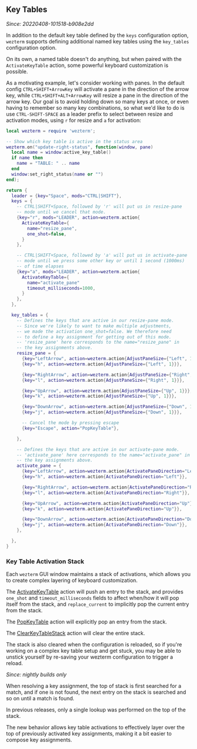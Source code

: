 ## Key Tables

*Since: 20220408-101518-b908e2dd*

In addition to the default key table defined by the `keys` configuration
option, `wezterm` supports defining additional named key tables using the
`key_tables` configuration option.

On its own, a named table doesn't do anything, but when paired with the
`ActivateKeyTable` action, some powerful keyboard customization is possible.

As a motivating example, let's consider working with panes. In the default
config `CTRL+SHIFT+ArrowKey` will activate a pane in the direction of the arrow
key, while `CTRL+SHIFT+ALT+ArrowKey` will resize a pane in the direction of the
arrow key.  Our goal is to avoid holding down so many keys at once, or even
having to remember so many key combinations, so what we'd like to do is use
`CTRL-SHIFT-SPACE` as a leader prefix to select between resize and activation
modes, using `r` for resize and `a` for activation:

```lua
local wezterm = require 'wezterm';

-- Show which key table is active in the status area
wezterm.on("update-right-status", function(window, pane)
  local name = window:active_key_table()
  if name then
    name = "TABLE: " .. name
  end
  window:set_right_status(name or "")
end);

return {
  leader = {key="Space", mods="CTRL|SHIFT"},
  keys = {
    -- CTRL|SHIFT+Space, followed by 'r' will put us in resize-pane
    -- mode until we cancel that mode.
    {key="r", mods="LEADER", action=wezterm.action{
      ActivateKeyTable={
        name="resize_pane",
        one_shot=false,
      }
    },

    -- CTRL|SHIFT+Space, followed by 'a' will put us in activate-pane
    -- mode until we press some other key or until 1 second (1000ms)
    -- of time elapses
    {key="a", mods="LEADER", action=wezterm.action{
      ActivateKeyTable={
        name="activate_pane"
        timeout_milliseconds=1000,
      }
    },
  },

  key_tables = {
    -- Defines the keys that are active in our resize-pane mode.
    -- Since we're likely to want to make multiple adjustments,
    -- we made the activation one_shot=false. We therefore need
    -- to define a key assignment for getting out of this mode.
    -- 'resize_pane' here corresponds to the name="resize_pane" in
    -- the key assignments above.
    resize_pane = {
      {key="LeftArrow", action=wezterm.action{AdjustPaneSize={"Left", 1}}},
      {key="h", action=wezterm.action{AdjustPaneSize={"Left", 1}}},

      {key="RightArrow", action=wezterm.action{AdjustPaneSize={"Right", 1}}},
      {key="l", action=wezterm.action{AdjustPaneSize={"Right", 1}}},

      {key="UpArrow", action=wezterm.action{AdjustPaneSize={"Up", 1}}},
      {key="k", action=wezterm.action{AdjustPaneSize={"Up", 1}}},

      {key="DownArrow", action=wezterm.action{AdjustPaneSize={"Down", 1}}},
      {key="j", action=wezterm.action{AdjustPaneSize={"Down", 1}}},

      -- Cancel the mode by pressing escape
      {key="Escape", action="PopKeyTable"},

    },

    -- Defines the keys that are active in our activate-pane mode.
    -- 'activate_pane' here corresponds to the name="activate_pane" in
    -- the key assignments above.
    activate_pane = {
      {key="LeftArrow", action=wezterm.action{ActivatePaneDirection="Left"}},
      {key="h", action=wezterm.action{ActivatePaneDirection="Left"}},

      {key="RightArrow", action=wezterm.action{ActivatePaneDirection="Right"}},
      {key="l", action=wezterm.action{ActivatePaneDirection="Right"}},

      {key="UpArrow", action=wezterm.action{ActivatePaneDirection="Up"}},
      {key="k", action=wezterm.action{ActivatePaneDirection="Up"}},

      {key="DownArrow", action=wezterm.action{ActivatePaneDirection="Down"}},
      {key="j", action=wezterm.action{ActivatePaneDirection="Down"}},
    },

  },
}

```

### Key Table Activation Stack

Each `wezterm` GUI window maintains a stack of activations, which allows you to
create complex layering of keyboard customization.

The [ActivateKeyTable](lua/keyassignment/ActivateKeyTable.md) action will push
an entry to the stack, and provides `one_shot` and `timeout_milliseconds`
fields to affect when/how it will pop itself from the stack, and
`replace_current` to implicitly pop the current entry from the stack.

The [PopKeyTable](lua/keyassignment/PopKeyTable.md) action will explicitly pop
an entry from the stack.

The [ClearKeyTableStack](lua/keyassignment/ClearKeyTableStack.md) action will
clear the entire stack.

The stack is also cleared when the configuration is reloaded, so if you're
working on a complex key table setup and get stuck, you may be able to unstick
yourself by re-saving your wezterm configuration to trigger a reload.

*Since: nightly builds only*

When resolving a key assignment, the top of stack is first searched for a match,
and if one is not found, the next entry on the stack is searched and so on until a match is found.

In previous releases, only a single lookup was performed on the top of the stack.

The new behavior allows key table activations to effectively layer over the top
of previously activated key assignments, making it a bit easier to compose key
assignments.

